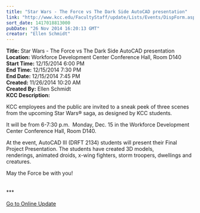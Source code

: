 ```yaml
---
title: "Star Wars - The Force vs The Dark Side AutoCAD presentation"
link: "http://www.kcc.edu/FacultyStaff/update/Lists/Events/DispForm.aspx?ID=682"
sort_date: 1417018813000
pubDate: "26 Nov 2014 16:20:13 GMT"
creator: "Ellen Schmidt"
---
```


<div><b>Title:</b> Star Wars - The Force vs The Dark Side AutoCAD presentation</div>
<div><b>Location:</b> Workforce Development Center Conference Hall, Room D140</div>
<div><b>Start Time:</b> 12/15/2014 6:00 PM</div>
<div><b>End Time:</b> 12/15/2014 7:30 PM</div>
<div><b>End Date:</b> 12/15/2014 7:45 PM</div>
<div><b>Created:</b> 11/26/2014 10:20 AM</div>
<div><b>Created By:</b> Ellen Schmidt</div>
<div><b>KCC Description:</b> <div class="ExternalClass02AA40FC5A144E9FBED60D66A11E6DC3"><p>​KCC employees and the public are invited to a sneak peek of three scenes from the upcoming Star Wars® saga, as designed by KCC students. </p>
<p>It will be from 6-7:30 p.m.  Monday, Dec. 15 in the Workforce Development Center Conference Hall, Room D140.</p>
<p>At the event, AutoCAD III (DRFT 2134) students will present their Final Project Presentation. The students have created 3D models, renderings, animated droids, x-wing fighters, storm troopers, dwellings and creatures.</p>
<p>May the Force be with you!<br /> <br /><br />***</p>
<p><a href="/update">Go to Online Update</a><br /></p></div></div>

